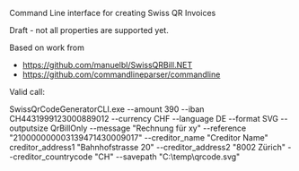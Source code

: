 Command Line interface for creating Swiss QR Invoices

Draft - not all properties are supported yet.

Based on work from 
- https://github.com/manuelbl/SwissQRBill.NET
- https://github.com/commandlineparser/commandline

Valid call:

SwissQrCodeGeneratorCLI.exe --amount 390 --iban CH4431999123000889012 --currency CHF --language DE --format SVG --outputsize QrBillOnly --message "Rechnung für xy" --reference "210000000003139471430009017" --creditor_name "Creditor Name" creditor_address1 "Bahnhofstrasse 20" --creditor_address2 "8002 Zürich" --creditor_countrycode "CH" --savepath "C:\temp\qrcode.svg"
